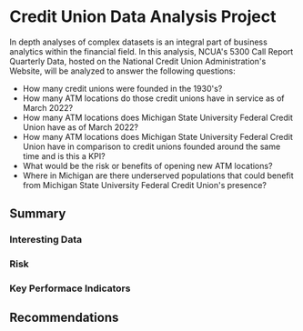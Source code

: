 # Credit Union Data Analysis Project
In depth analyses of complex datasets is an integral part of business analytics within the financial field. In this analysis, NCUA's 5300 Call Report Quarterly Data, hosted on the National Credit Union Administration's Website, will be analyzed to answer the following questions:

* How many credit unions were founded in the 1930's?
* How many ATM locations do those credit unions have in service as of March 2022?
* How many ATM locations does Michigan State University Federal Credit Union have as of March 2022?
* How many ATM locations does Michigan State University Federal Credit Union have in comparison to credit unions founded around the same time and is this a KPI?
* What would be the risk or benefits of opening new ATM locations?
* Where in Michigan are there underserved populations that could benefit from Michigan State University Federal Credit Union's presence?

## Summary
### Interesting Data
### Risk
### Key Performace Indicators

## Recommendations

